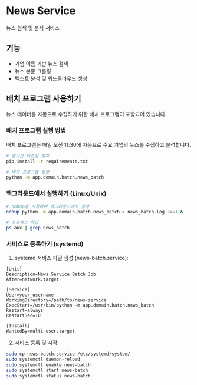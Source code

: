 # News Service

뉴스 검색 및 분석 서비스

## 기능

- 기업 이름 기반 뉴스 검색
- 뉴스 본문 크롤링
- 텍스트 분석 및 워드클라우드 생성

## 배치 프로그램 사용하기

뉴스 데이터를 자동으로 수집하기 위한 배치 프로그램이 포함되어 있습니다.

### 배치 프로그램 실행 방법

배치 프로그램은 매일 오전 11:30에 자동으로 주요 기업의 뉴스를 수집하고 분석합니다.

```bash
# 필요한 의존성 설치
pip install -r requirements.txt

# 배치 프로그램 실행
python -m app.domain.batch.news_batch
```

### 백그라운드에서 실행하기 (Linux/Unix)

```bash
# nohup을 사용하여 백그라운드에서 실행
nohup python -m app.domain.batch.news_batch > news_batch.log 2>&1 &

# 프로세스 확인
ps aux | grep news_batch
```

### 서비스로 등록하기 (systemd)

1. systemd 서비스 파일 생성 (news-batch.service):

```
[Unit]
Description=News Service Batch Job
After=network.target

[Service]
User=your_username
WorkingDirectory=/path/to/news-service
ExecStart=/usr/bin/python -m app.domain.batch.news_batch
Restart=always
RestartSec=10

[Install]
WantedBy=multi-user.target
```

2. 서비스 등록 및 시작:

```bash
sudo cp news-batch.service /etc/systemd/system/
sudo systemctl daemon-reload
sudo systemctl enable news-batch
sudo systemctl start news-batch
sudo systemctl status news-batch
```
